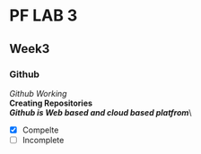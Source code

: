 # PF LAB 3
## Week3
### Github
*Github Working*\
**Creating Repositories**\
***Github is Web based and cloud based platfrom***\
- [x] Compelte
- [ ] Incomplete
